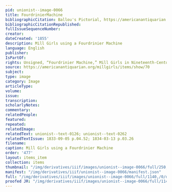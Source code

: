 ```yaml
---
pid: unionist--image-0066
title: FourdrinierMachine
bibliographicCitation: Ballou's Pictorial, https://americanantiquarian.org/millgirls/items/show/70.
bibliographicCitationRepublished: 
fullIssueSequenceNumber: 
creator: 
dateCreated: '1855'
description: Mill Girls using a Fourdrinier Machine
language: English
publisher: 
IsPartOf: 
rights: Unsigned, “Fourdrinier Machine,” Mill Girls in Nineteenth-Century Print, https://americanantiquarian.org/millgirls/items/show/70.
source: https://americanantiquarian.org/millgirls/items/show/70
subject: 
type: image
category: Image
articleType: 
volume: 
issue: 
transcription: 
scholarlyNotes: 
commentary: 
relatedPeople: 
featured: 
repeated: 
relatedImage: 
relatedText: unionist--text-0126; unionist--text-0262
relatedTextIssue: 1833-09-05 p.04.52; 1834-03-13 p.03.26
filename: 
caption: Mill Girls using a Fourdrinier Machine
order: '477'
layout: items_item
collection: items
thumbnail: "/img/derivatives/iiif/images/unionist--image-0066/full/250,/0/default.jpg"
manifest: "/img/derivatives/iiif/unionist--image-0066/manifest.json"
full: "/img/derivatives/iiif/images/unionist--image-0066/full/1140,/0/default.jpg"
proofed JR: "/img/derivatives/iiif/images/unionist--image-0066/full/1140,/0/default.jpg"
---
```

